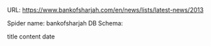 URL: https://www.bankofsharjah.com/en/news/lists/latest-news/2013

Spider name: bankofsharjah
DB Schema:

title
content
date